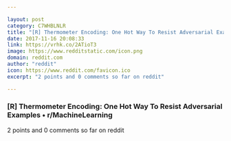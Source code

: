 ```yaml
---

layout: post
category: C7WHBLNLR
title: "[R] Thermometer Encoding: One Hot Way To Resist Adversarial Examples • r/MachineLearning"
date: 2017-11-16 20:08:33
link: https://vrhk.co/2ATioT3
image: https://www.redditstatic.com/icon.png
domain: reddit.com
author: "reddit"
icon: https://www.reddit.com/favicon.ico
excerpt: "2 points and 0 comments so far on reddit"

---
```


### [R] Thermometer Encoding: One Hot Way To Resist Adversarial Examples • r/MachineLearning

2 points and 0 comments so far on reddit